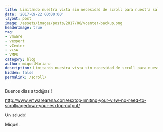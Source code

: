 ```yaml
---
title: Limitando nuestra vista sin necesidad de scroll para nuestra salida ESXTOP
date: '2017-09-22 00:00:00'
layout: post
image: /assets/images/posts/2017/08/vcenter-backup.png
headerImage: true
tag:
- vmware
- vexpert
- vCenter
- VCSA
- VMFS
category: blog
author: miquelMariano
description: Limitando nuestra vista sin necesidad de scroll para nuestra salida ESXTOP
hidden: false
permalink: /scroll/
---
```


Buenos dias a tod@as!!

http://www.vmwarearena.com/esxtop-limiting-your-view-no-need-to-scrollpagedown-your-esxtop-output/



Un saludo!

Miquel.


